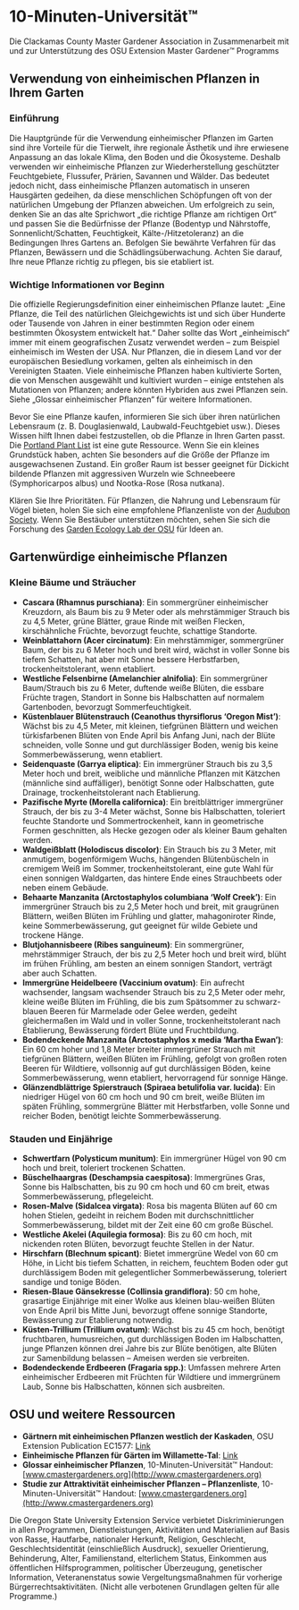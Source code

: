 # 10-Minuten-Universität™  
Die Clackamas County Master Gardener Association in Zusammenarbeit mit und zur Unterstützung des OSU Extension Master Gardener™ Programms  

## Verwendung von einheimischen Pflanzen in Ihrem Garten  

### Einführung  
Die Hauptgründe für die Verwendung einheimischer Pflanzen im Garten sind ihre Vorteile für die Tierwelt, ihre regionale Ästhetik und ihre erwiesene Anpassung an das lokale Klima, den Boden und die Ökosysteme. Deshalb verwenden wir einheimische Pflanzen zur Wiederherstellung geschützter Feuchtgebiete, Flussufer, Prärien, Savannen und Wälder. Das bedeutet jedoch nicht, dass einheimische Pflanzen automatisch in unseren Hausgärten gedeihen, da diese menschlichen Schöpfungen oft von der natürlichen Umgebung der Pflanzen abweichen. Um erfolgreich zu sein, denken Sie an das alte Sprichwort „die richtige Pflanze am richtigen Ort“ und passen Sie die Bedürfnisse der Pflanze (Bodentyp und Nährstoffe, Sonnenlicht/Schatten, Feuchtigkeit, Kälte-/Hitzetoleranz) an die Bedingungen Ihres Gartens an. Befolgen Sie bewährte Verfahren für das Pflanzen, Bewässern und die Schädlingsüberwachung. Achten Sie darauf, Ihre neue Pflanze richtig zu pflegen, bis sie etabliert ist.  

### Wichtige Informationen vor Beginn  
Die offizielle Regierungsdefinition einer einheimischen Pflanze lautet: „Eine Pflanze, die Teil des natürlichen Gleichgewichts ist und sich über Hunderte oder Tausende von Jahren in einer bestimmten Region oder einem bestimmten Ökosystem entwickelt hat.“ Daher sollte das Wort „einheimisch“ immer mit einem geografischen Zusatz verwendet werden – zum Beispiel einheimisch im Westen der USA. Nur Pflanzen, die in diesem Land vor der europäischen Besiedlung vorkamen, gelten als einheimisch in den Vereinigten Staaten. Viele einheimische Pflanzen haben kultivierte Sorten, die von Menschen ausgewählt und kultiviert wurden – einige entstehen als Mutationen von Pflanzen; andere könnten Hybriden aus zwei Pflanzen sein. Siehe „Glossar einheimischer Pflanzen“ für weitere Informationen.  

Bevor Sie eine Pflanze kaufen, informieren Sie sich über ihren natürlichen Lebensraum (z. B. Douglasienwald, Laubwald-Feuchtgebiet usw.). Dieses Wissen hilft Ihnen dabei festzustellen, ob die Pflanze in Ihren Garten passt. Die [Portland Plant List](https://www.portlandoregon.gov/citycode/article/322280) ist eine gute Ressource. Wenn Sie ein kleines Grundstück haben, achten Sie besonders auf die Größe der Pflanze im ausgewachsenen Zustand. Ein großer Raum ist besser geeignet für Dickicht bildende Pflanzen mit aggressiven Wurzeln wie Schneebeere (Symphoricarpos albus) und Nootka-Rose (Rosa nutkana).  

Klären Sie Ihre Prioritäten. Für Pflanzen, die Nahrung und Lebensraum für Vögel bieten, holen Sie sich eine empfohlene Pflanzenliste von der [Audubon Society](https://www.audubon.org/native-plants). Wenn Sie Bestäuber unterstützen möchten, sehen Sie sich die Forschung des [Garden Ecology Lab der OSU](http://blogs.oregonstate.edu/gardenecologylab/) für Ideen an.  

## Gartenwürdige einheimische Pflanzen  

### Kleine Bäume und Sträucher  
- **Cascara (Rhamnus purschiana)**: Ein sommergrüner einheimischer Kreuzdorn, als Baum bis zu 9 Meter oder als mehrstämmiger Strauch bis zu 4,5 Meter, grüne Blätter, graue Rinde mit weißen Flecken, kirschähnliche Früchte, bevorzugt feuchte, schattige Standorte.  
- **Weinblattahorn (Acer circinatum)**: Ein mehrstämmiger, sommergrüner Baum, der bis zu 6 Meter hoch und breit wird, wächst in voller Sonne bis tiefem Schatten, hat aber mit Sonne bessere Herbstfarben, trockenheitstolerant, wenn etabliert.  
- **Westliche Felsenbirne (Amelanchier alnifolia)**: Ein sommergrüner Baum/Strauch bis zu 6 Meter, duftende weiße Blüten, die essbare Früchte tragen, Standort in Sonne bis Halbschatten auf normalem Gartenboden, bevorzugt Sommerfeuchtigkeit.  
- **Küstenblauer Blütenstrauch (Ceanothus thyrsiflorus ‘Oregon Mist’)**: Wächst bis zu 4,5 Meter, mit kleinen, tiefgrünen Blättern und weichen türkisfarbenen Blüten von Ende April bis Anfang Juni, nach der Blüte schneiden, volle Sonne und gut durchlässiger Boden, wenig bis keine Sommerbewässerung, wenn etabliert.  
- **Seidenquaste (Garrya eliptica)**: Ein immergrüner Strauch bis zu 3,5 Meter hoch und breit, weibliche und männliche Pflanzen mit Kätzchen (männliche sind auffälliger), benötigt Sonne oder Halbschatten, gute Drainage, trockenheitstolerant nach Etablierung.  
- **Pazifische Myrte (Morella californica)**: Ein breitblättriger immergrüner Strauch, der bis zu 3-4 Meter wächst, Sonne bis Halbschatten, toleriert feuchte Standorte und Sommertrockenheit, kann in geometrische Formen geschnitten, als Hecke gezogen oder als kleiner Baum gehalten werden.  
- **Waldgeißblatt (Holodiscus discolor)**: Ein Strauch bis zu 3 Meter, mit anmutigem, bogenförmigem Wuchs, hängenden Blütenbüscheln in cremigem Weiß im Sommer, trockenheitstolerant, eine gute Wahl für einen sonnigen Waldgarten, das hintere Ende eines Strauchbeets oder neben einem Gebäude.  
- **Behaarte Manzanita (Arctostaphylos columbiana ‘Wolf Creek’)**: Ein immergrüner Strauch bis zu 2,5 Meter hoch und breit, mit graugrünen Blättern, weißen Blüten im Frühling und glatter, mahagoniroter Rinde, keine Sommerbewässerung, gut geeignet für wilde Gebiete und trockene Hänge.  
- **Blutjohannisbeere (Ribes sanguineum)**: Ein sommergrüner, mehrstämmiger Strauch, der bis zu 2,5 Meter hoch und breit wird, blüht im frühen Frühling, am besten an einem sonnigen Standort, verträgt aber auch Schatten.  
- **Immergrüne Heidelbeere (Vaccinium ovatum)**: Ein aufrecht wachsender, langsam wachsender Strauch bis zu 2,5 Meter oder mehr, kleine weiße Blüten im Frühling, die bis zum Spätsommer zu schwarz-blauen Beeren für Marmelade oder Gelee werden, gedeiht gleichermaßen im Wald und in voller Sonne, trockenheitstolerant nach Etablierung, Bewässerung fördert Blüte und Fruchtbildung.  
- **Bodendeckende Manzanita (Arctostaphylos x media ‘Martha Ewan’)**: Ein 60 cm hoher und 1,8 Meter breiter immergrüner Strauch mit tiefgrünen Blättern, weißen Blüten im Frühling, gefolgt von großen roten Beeren für Wildtiere, vollsonnig auf gut durchlässigen Böden, keine Sommerbewässerung, wenn etabliert, hervorragend für sonnige Hänge.  
- **Glänzendblättrige Spierstrauch (Spiraea betulifolia var. lucida)**: Ein niedriger Hügel von 60 cm hoch und 90 cm breit, weiße Blüten im späten Frühling, sommergrüne Blätter mit Herbstfarben, volle Sonne und reicher Boden, benötigt leichte Sommerbewässerung.  

### Stauden und Einjährige  
- **Schwertfarn (Polysticum munitum)**: Ein immergrüner Hügel von 90 cm hoch und breit, toleriert trockenen Schatten.  
- **Büschelhaargras (Deschampsia caespitosa)**: Immergrünes Gras, Sonne bis Halbschatten, bis zu 90 cm hoch und 60 cm breit, etwas Sommerbewässerung, pflegeleicht.  
- **Rosen-Malve (Sidalcea virgata)**: Rosa bis magenta Blüten auf 60 cm hohen Stielen, gedeiht in reichem Boden mit durchschnittlicher Sommerbewässerung, bildet mit der Zeit eine 60 cm große Büschel.  
- **Westliche Akelei (Aquilegia formosa)**: Bis zu 60 cm hoch, mit nickenden roten Blüten, bevorzugt feuchte Stellen in der Natur.  
- **Hirschfarn (Blechnum spicant)**: Bietet immergrüne Wedel von 60 cm Höhe, in Licht bis tiefem Schatten, in reichem, feuchtem Boden oder gut durchlässigem Boden mit gelegentlicher Sommerbewässerung, toleriert sandige und tonige Böden.  
- **Riesen-Blaue Gänsekresse (Collinsia grandiflora)**: 50 cm hohe, grasartige Einjährige mit einer Wolke aus kleinen blau-weißen Blüten von Ende April bis Mitte Juni, bevorzugt offene sonnige Standorte, Bewässerung zur Etablierung notwendig.  
- **Küsten-Trillium (Trillium ovatum)**: Wächst bis zu 45 cm hoch, benötigt fruchtbaren, humusreichen, gut durchlässigen Boden im Halbschatten, junge Pflanzen können drei Jahre bis zur Blüte benötigen, alte Blüten zur Samenbildung belassen – Ameisen werden sie verbreiten.  
- **Bodendeckende Erdbeeren (Fragaria spp.)**: Umfassen mehrere Arten einheimischer Erdbeeren mit Früchten für Wildtiere und immergrünem Laub, Sonne bis Halbschatten, können sich ausbreiten.  

## OSU und weitere Ressourcen  
- **Gärtnern mit einheimischen Pflanzen westlich der Kaskaden**, OSU Extension Publication EC1577: [Link](https://catalog.extension.oregonstate.edu/ec1577)  
- **Einheimische Pflanzen für Gärten im Willamette-Tal**: [Link](https://www.oregonmetro.gov/native-plants-willamette-valley-yards-booklet)  
- **Glossar einheimischer Pflanzen**, 10-Minuten-Universität™ Handout: [www.cmastergardeners.org](http://www.cmastergardeners.org)  
- **Studie zur Attraktivität einheimischer Pflanzen – Pflanzenliste**, 10-Minuten-Universität™ Handout: [www.cmastergardeners.org](http://www.cmastergardeners.org)  

Die Oregon State University Extension Service verbietet Diskriminierungen in allen Programmen, Dienstleistungen, Aktivitäten und Materialien auf Basis von Rasse, Hautfarbe, nationaler Herkunft, Religion, Geschlecht, Geschlechtsidentität (einschließlich Ausdruck), sexueller Orientierung, Behinderung, Alter, Familienstand, elterlichem Status, Einkommen aus öffentlichen Hilfsprogrammen, politischer Überzeugung, genetischer Information, Veteranenstatus sowie Vergeltungsmaßnahmen für vorherige Bürgerrechtsaktivitäten. (Nicht alle verbotenen Grundlagen gelten für alle Programme.)